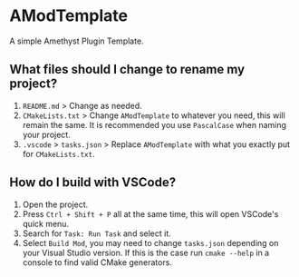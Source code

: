 # AModTemplate

A simple Amethyst Plugin Template.

## What files should I change to rename my project?
1. `README.md` > Change as needed.
2. `CMakeLists.txt` > Change `AModTemplate` to whatever you need, this will remain the same. It is recommended you use `PascalCase` when naming your project.
3. `.vscode` > `tasks.json` > Replace `AModTemplate` with what you exactly put for `CMakeLists.txt`.

## How do I build with VSCode?
1. Open the project.
2. Press `Ctrl + Shift + P` all at the same time, this will open VSCode's quick menu.
3. Search for `Task: Run Task` and select it.
4. Select `Build Mod`, you may need to change `tasks.json` depending on your Visual Studio version. If this is the case run `cmake --help` in a console to find valid CMake generators.